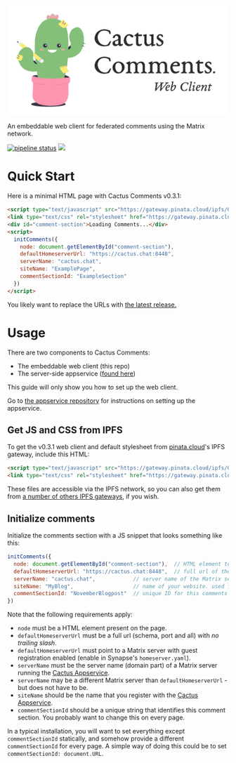 ![](./assets/readme-header.png)

An embeddable web client for federated comments using the Matrix network.

[![pipeline status](https://gitlab.com/cactus-comments/cactus-client/badges/main/pipeline.svg)](https://gitlab.com/cactus-comments/cactus-client/-/commits/main)
[![](https://img.shields.io/badge/chat-%23cactus%3Aolli.ng-informational)](https://matrix.to/#/%23cactus:olli.ng)


# Quick Start

Here is a minimal HTML page with Cactus Comments v0.3.1:

```html
<script type="text/javascript" src="https://gateway.pinata.cloud/ipfs/QmVQYzRzcXS3hvYxL7dpWdT8YRbb4AfZzmtMsMmaWpS9Wo/v0.3.1/cactus.js"></script>
<link type="text/css" rel="stylesheet" href="https://gateway.pinata.cloud/ipfs/QmVQYzRzcXS3hvYxL7dpWdT8YRbb4AfZzmtMsMmaWpS9Wo/v0.3.1/style.css">
<div id="comment-section">Loading Comments...</div>
<script>
  initComments({
    node: document.getElementById("comment-section"),
    defaultHomeserverUrl: "https://cactus.chat:8448",
    serverName: "cactus.chat",
    siteName: "ExamplePage",
    commentSectionId: "ExampleSection"
  })
</script>
```

You likely want to replace the URLs with [the latest release.](https://gitlab.com/cactus-comments/cactus-client/-/releases)


# Usage

There are two components to Cactus Comments: 

- The embeddable web client (this repo)
- The server-side appservice ([found here](https://gitlab.com/cactus-comments/cactus-appservice))

This guide will only show you how to set up the web client.

Go to [the appservice repository](https://gitlab.com/cactus-comments/cactus-appservice) for instructions
on setting up the appservice.


## Get JS and CSS from IPFS

To get the v0.3.1 web client and default stylesheet from
[pinata.cloud](https://pinata.cloud)'s IPFS gateway, include this HTML:

```html
<script type="text/javascript" src="https://gateway.pinata.cloud/ipfs/QmVQYzRzcXS3hvYxL7dpWdT8YRbb4AfZzmtMsMmaWpS9Wo/v0.3.1/cactus.js"></script>
<link type="text/css" rel="stylesheet" href="https://gateway.pinata.cloud/ipfs/QmVQYzRzcXS3hvYxL7dpWdT8YRbb4AfZzmtMsMmaWpS9Wo/v0.3.1/style.css">
```

These files are accessible via the IPFS network, so you can also get them from
[a number of others IPFS gateways](https://ipfs.github.io/public-gateway-checker/), if you wish.


## Initialize comments

Initialize the comments section with a JS snippet that looks something like this:

```javascript
initComments({
  node: document.getElementById("comment-section"),  // HTML element to make comments section in
  defaultHomeserverUrl: "https://cactus.chat:8448",  // full url of the Matrix server to use as guest
  serverName: "cactus.chat",            // server name of the Matrix server w/ Cactus Appservice
  siteName: "MyBlog",                   // name of your website. used for moderation namespacing 
  commentSectionId: "NovemberBlogpost"  // unique ID for this comments section.
})
```

Note that the following requirements apply:

- `node` must be a HTML element present on the page.
- `defaultHomeserverUrl` must be a full url (schema, port and all) with *no trailing slash*.
- `defaultHomeserverUrl` must point to a Matrix server with guest registration enabled (enable in Synapse's `homeserver.yaml`).
- `serverName` must be the server name (domain part) of a Matrix server running the [Cactus Appservice](https://gitlab.com/cactus-comments/cactus-appservice).
- `serverName` may be a different Matrix server than `defaultHomeserverUrl` - but does not have to be.
- `siteName` should be the name that you register with the [Cactus Appservice](https://gitlab.com/cactus-comments/cactus-appservice).
- `commentSectionId` should be a unique string that identifies this comment section. You probably want to change this on every page.

In a typical installation, you will want to set everything except
`commentSectionId` statically, and somehow provide a different `commentSectionId` for every page.
A simple way of doing this could be to set `commentSectionId: document.URL`.
